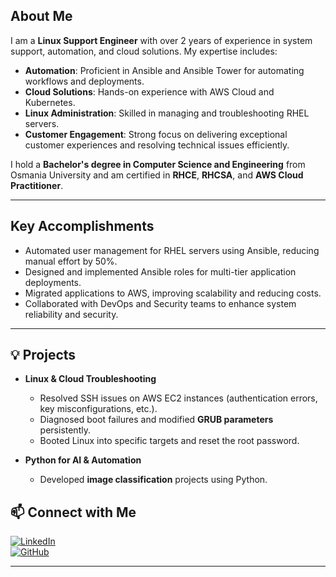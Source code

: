 
## About Me

I am a **Linux Support Engineer** with over 2 years of experience in system support, automation, and cloud solutions. My expertise includes:

- **Automation**: Proficient in Ansible and Ansible Tower for automating workflows and deployments.
- **Cloud Solutions**: Hands-on experience with AWS Cloud and Kubernetes.
- **Linux Administration**: Skilled in managing and troubleshooting RHEL servers.
- **Customer Engagement**: Strong focus on delivering exceptional customer experiences and resolving technical issues efficiently.

I hold a **Bachelor's degree in Computer Science and Engineering** from Osmania University and am certified in **RHCE**, **RHCSA**, and **AWS Cloud Practitioner**.

---

## Key Accomplishments

- Automated user management for RHEL servers using Ansible, reducing manual effort by 50%.
- Designed and implemented Ansible roles for multi-tier application deployments.
- Migrated applications to AWS, improving scalability and reducing costs.
- Collaborated with DevOps and Security teams to enhance system reliability and security.

---

## 💡 Projects
- **Linux & Cloud Troubleshooting**
  - Resolved SSH issues on AWS EC2 instances (authentication errors, key misconfigurations, etc.).
  - Diagnosed boot failures and modified **GRUB parameters** persistently.
  - Booted Linux into specific targets and reset the root password.

- **Python for AI & Automation**
  - Developed **image classification** projects using Python.

## 📫 Connect with Me
[![LinkedIn](https://img.shields.io/badge/LinkedIn-0077B5?style=for-the-badge&logo=linkedin&logoColor=white)](https://www.linkedin.com/in/mohd-salman-qureshi-msq9/)  
[![GitHub](https://img.shields.io/badge/GitHub-181717?style=for-the-badge&logo=github&logoColor=white)](https://github.com/salmansq98)  

---


